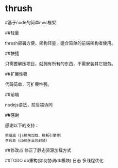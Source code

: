 thrush
======

#基于node的简单mvc框架

##轻量

thrush部署方便，架构轻量，适合简单的前端架构者使用。

##快捷

只需要解压项目，就拥有所有的东西，不需安装其它服务。

##扩展性强

代码简单，可扩展性强。

##前端

nodejs语法，前后端协同

##感谢

感谢以下的支持：

	荣威威（js模块加载、模板引擎等）
	李彩菲（db相关业务封装）

##修改点
	修正了静态资源加载方式

##TODO
	db重构(如何协调db模块)
	日志
	多线程优化